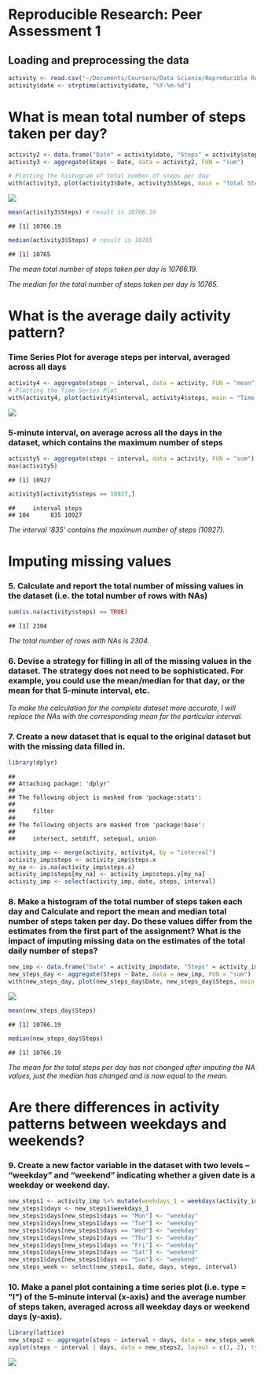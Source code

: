 # Reproducible Research: Peer Assessment 1


## Loading and preprocessing the data

```r
activity <- read.csv("~/Documents/Coursera/Data Science/Reproducible Research/Course Project 1/activity.csv", header = TRUE, sep = ",")
activity$date <- strptime(activity$date, "%Y-%m-%d")
```


# What is mean total number of steps taken per day?


```r
activity2 <- data.frame("Date" = activity$date, "Steps" = activity$steps)
activity3 <- aggregate(Steps ~ Date, data = activity2, FUN = "sum")

# Plotting the histogram of total number of steps per day
with(activity3, plot(activity3$Date, activity3$Steps, main = "Total Steps per Day", xlab = "Days", ylab = "Steps", type = "h")) # "h" for type 'histogram'
```

![](PA1_template_files/figure-html/unnamed-chunk-2-1.png) 

```r
mean(activity3$Steps) # result is 10766.19
```

```
## [1] 10766.19
```

```r
median(activity3$Steps) # result is 10765
```

```
## [1] 10765
```

*The mean total number of steps taken per day is 10766.19.*

*The median for the total number of steps taken per day is 10765.*

# What is the average daily activity pattern?

### Time Series Plot for average steps per interval, averaged across all days


```r
activity4 <- aggregate(steps ~ interval, data = activity, FUN = "mean")
# Plotting the Time Series Plot
with(activity4, plot(activity4$interval, activity4$steps, main = "Time Series Plot", xlab = "5-minute Intervals", ylab = "Steps", type = "l"))
```

![](PA1_template_files/figure-html/unnamed-chunk-3-1.png) 

### 5-minute interval, on average across all the days in the dataset, which contains the maximum number of steps


```r
activity5 <- aggregate(steps ~ interval, data = activity, FUN = "sum")
max(activity5)
```

```
## [1] 10927
```

```r
activity5[activity5$steps == 10927,]
```

```
##     interval steps
## 104      835 10927
```

*The interval '835' contains the maximum number of steps (10927).*

# Imputing missing values

### 5. Calculate and report the total number of missing values in the dataset (i.e. the total number of rows with NAs)


```r
sum(is.na(activity$steps) == TRUE)
```

```
## [1] 2304
```

*The total number of rows with NAs is 2304.*

### 6. Devise a strategy for filling in all of the missing values in the dataset. The strategy does not need to be sophisticated. For example, you could use the mean/median for that day, or the mean for that 5-minute interval, etc.

*To make the calculation for the complete dataset more accurate, I will replace the NAs with the corresponding mean for the particular interval.*

### 7. Create a new dataset that is equal to the original dataset but with the missing data filled in.


```r
library(dplyr)
```

```
## 
## Attaching package: 'dplyr'
## 
## The following object is masked from 'package:stats':
## 
##     filter
## 
## The following objects are masked from 'package:base':
## 
##     intersect, setdiff, setequal, union
```

```r
activity_imp <- merge(activity, activity4, by = "interval")
activity_imp$steps <- activity_imp$steps.x
my_na <- is.na(activity_imp$steps.x)
activity_imp$steps[my_na] <- activity_imp$steps.y[my_na]
activity_imp <- select(activity_imp, date, steps, interval)
```

### 8. Make a histogram of the total number of steps taken each day and Calculate and report the mean and median total number of steps taken per day. Do these values differ from the estimates from the first part of the assignment? What is the impact of imputing missing data on the estimates of the total daily number of steps?


```r
new_imp <- data.frame("Date" = activity_imp$date, "Steps" = activity_imp$steps)
new_steps_day <- aggregate(Steps ~ Date, data = new_imp, FUN = "sum")
with(new_steps_day, plot(new_steps_day$Date, new_steps_day$Steps, main = "Total Steps per Day", xlab = "Days", ylab = "Steps", type = "h"))
```

![](PA1_template_files/figure-html/unnamed-chunk-7-1.png) 


```r
mean(new_steps_day$Steps)
```

```
## [1] 10766.19
```

```r
median(new_steps_day$Steps)
```

```
## [1] 10766.19
```

*The mean for the total steps per day has not changed after imputing the NA values, just the median has changed and is now equal to the mean.*

# Are there differences in activity patterns between weekdays and weekends?

### 9. Create a new factor variable in the dataset with two levels – “weekday” and “weekend” indicating whether a given date is a weekday or weekend day.


```r
new_steps1 <- activity_imp %>% mutate(weekdays_1 = weekdays(activity_imp$date, abbreviate = TRUE))
new_steps1$days <- new_steps1$weekdays_1
new_steps1$days[new_steps1$days == "Mon"] <- "weekday"
new_steps1$days[new_steps1$days == "Tue"] <- "weekday"
new_steps1$days[new_steps1$days == "Wed"] <- "weekday"
new_steps1$days[new_steps1$days == "Thu"] <- "weekday"
new_steps1$days[new_steps1$days == "Fri"] <- "weekday"
new_steps1$days[new_steps1$days == "Sat"] <- "weekend"
new_steps1$days[new_steps1$days == "Sun"] <- "weekend"
new_steps_week <- select(new_steps1, date, days, steps, interval)
```

### 10. Make a panel plot containing a time series plot (i.e. type = "l") of the 5-minute interval (x-axis) and the average number of steps taken, averaged across all weekday days or weekend days (y-axis).


```r
library(lattice)
new_steps2 <- aggregate(steps ~ interval + days, data = new_steps_week, FUN = "mean")
xyplot(steps ~ interval | days, data = new_steps2, layout = c(1, 2), type = "l")
```

![](PA1_template_files/figure-html/unnamed-chunk-10-1.png) 

